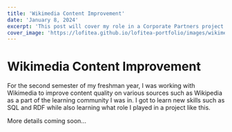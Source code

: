 ```yaml
---
title: 'Wikimedia Content Improvement'
date: 'January 8, 2024'
excerpt: 'This post will cover my role in a Corporate Partners project from the Data Mine'
cover_image: 'https://lofitea.github.io/lofitea-portfolio/images/wikimedia/wikimedia.png'
---
```


# Wikimedia Content Improvement

For the second semester of my freshman year, I was working with Wikimedia to improve content quality on various sources such as Wikipedia as a part of the learning community I was in.  I got to learn new skills such as SQL and RDF while also learning what role I played in a project like this.

More details coming soon...
